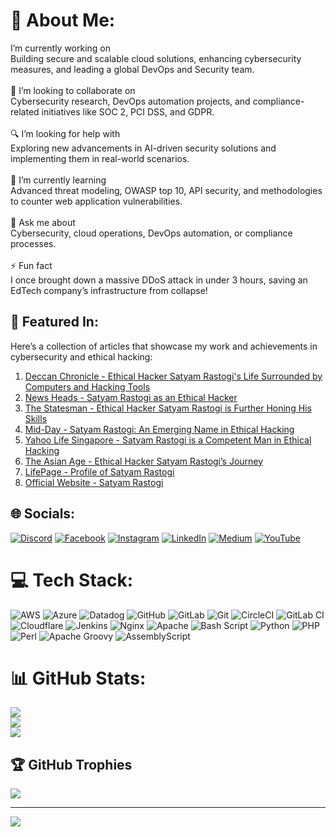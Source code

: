 # 💫 About Me:
I’m currently working on<br>Building secure and scalable cloud solutions, enhancing cybersecurity measures, and leading a global DevOps and Security team.<br><br>🤝 I’m looking to collaborate on<br>Cybersecurity research, DevOps automation projects, and compliance-related initiatives like SOC 2, PCI DSS, and GDPR.<br><br>🔍 I’m looking for help with<br>Exploring new advancements in AI-driven security solutions and implementing them in real-world scenarios.<br><br>🌱 I’m currently learning<br>Advanced threat modeling, OWASP top 10, API security, and methodologies to counter web application vulnerabilities.<br><br>💬 Ask me about<br>Cybersecurity, cloud operations, DevOps automation, or compliance processes.<br><br>⚡ Fun fact<br>I once brought down a massive DDoS attack in under 3 hours, saving an EdTech company’s infrastructure from collapse!

## 📰 Featured In:
Here’s a collection of articles that showcase my work and achievements in cybersecurity and ethical hacking:

1. [Deccan Chronicle - Ethical Hacker Satyam Rastogi's Life Surrounded by Computers and Hacking Tools](https://www.deccanchronicle.com/in-focus/090621/ethical-hacker-satyam-rastogis-life-surrounded-by-computers-device.html)  
2. [News Heads - Satyam Rastogi as an Ethical Hacker](https://www.newsheads.in/tech/news/satyam-rastogi-as-an-ethical-hacker-penetrates-and-locate-the-vulnerabilities-providing-robust-security-solutions-article-65118)  
3. [The Statesman - Ethical Hacker Satyam Rastogi is Further Honing His Skills](https://www.thestatesman.com/inspiration-hub/ethical-hacker-satyam-rastogi-honing-skills-1502971541.html)  
4. [Mid-Day - Satyam Rastogi: An Emerging Name in Ethical Hacking](https://www.mid-day.com/lifestyle/culture/article/satyam-rastogi-an-emerging-name-in-ethical-hacking-23177245)  
5. [Yahoo Life Singapore - Satyam Rastogi is a Competent Man in Ethical Hacking](https://sg.style.yahoo.com/satyam-rastogi-competent-man-ethical-143745914.html)  
6. [The Asian Age - Ethical Hacker Satyam Rastogi’s Journey](https://www.asianage.com/in-focus/090621/ethical-hacker-satyam-rastogis-life-surrounds-with-computers-devices-and-hacking-tools.html)  
7. [LifePage - Profile of Satyam Rastogi](https://www.lifepage.in/page/satyamrastogi)  
8. [Official Website - Satyam Rastogi](https://satyamrastogi.in/)

## 🌐 Socials:
[![Discord](https://img.shields.io/badge/Discord-%237289DA.svg?logo=discord&logoColor=white)](https://discord.gg/satyamrastogi) [![Facebook](https://img.shields.io/badge/Facebook-%231877F2.svg?logo=Facebook&logoColor=white)](https://facebook.com/hackersatyamrastogi) [![Instagram](https://img.shields.io/badge/Instagram-%23E4405F.svg?logo=Instagram&logoColor=white)](https://instagram.com/Officialsatyamrastogi) [![LinkedIn](https://img.shields.io/badge/LinkedIn-%230077B5.svg?logo=linkedin&logoColor=white)](https://linkedin.com/in/Hackersatyamrastogi) [![Medium](https://img.shields.io/badge/Medium-12100E?logo=medium&logoColor=white)](https://medium.com/@Hackersatyamrastogi ) [![YouTube](https://img.shields.io/badge/YouTube-%23FF0000.svg?logo=YouTube&logoColor=white)](https://youtube.com/@CyberSecurityEra) 

# 💻 Tech Stack:
![AWS](https://img.shields.io/badge/AWS-%23FF9900.svg?style=for-the-badge&logo=amazon-aws&logoColor=white) ![Azure](https://img.shields.io/badge/azure-%230072C6.svg?style=for-the-badge&logo=microsoftazure&logoColor=white) ![Datadog](https://img.shields.io/badge/datadog-%23632CA6.svg?style=for-the-badge&logo=datadog&logoColor=white) ![GitHub](https://img.shields.io/badge/github-%23121011.svg?style=for-the-badge&logo=github&logoColor=white) ![GitLab](https://img.shields.io/badge/gitlab-%23181717.svg?style=for-the-badge&logo=gitlab&logoColor=white) ![Git](https://img.shields.io/badge/git-%23F05033.svg?style=for-the-badge&logo=git&logoColor=white) ![CircleCI](https://img.shields.io/badge/circleci-%23161616.svg?style=for-the-badge&logo=circleci&logoColor=white) ![GitLab CI](https://img.shields.io/badge/gitlab%20CI-%23181717.svg?style=for-the-badge&logo=gitlab&logoColor=white) ![Cloudflare](https://img.shields.io/badge/Cloudflare-F38020?style=for-the-badge&logo=Cloudflare&logoColor=white) ![Jenkins](https://img.shields.io/badge/jenkins-%232C5263.svg?style=for-the-badge&logo=jenkins&logoColor=white) ![Nginx](https://img.shields.io/badge/nginx-%23009639.svg?style=for-the-badge&logo=nginx&logoColor=white) ![Apache](https://img.shields.io/badge/apache-%23D42029.svg?style=for-the-badge&logo=apache&logoColor=white) ![Bash Script](https://img.shields.io/badge/bash_script-%23121011.svg?style=for-the-badge&logo=gnu-bash&logoColor=white) ![Python](https://img.shields.io/badge/python-3670A0?style=for-the-badge&logo=python&logoColor=ffdd54) ![PHP](https://img.shields.io/badge/php-%23777BB4.svg?style=for-the-badge&logo=php&logoColor=white) ![Perl](https://img.shields.io/badge/perl-%2339457E.svg?style=for-the-badge&logo=perl&logoColor=white) ![Apache Groovy](https://img.shields.io/badge/Apache%20Groovy-4298B8.svg?style=for-the-badge&logo=Apache+Groovy&logoColor=white) ![AssemblyScript](https://img.shields.io/badge/assembly%20script-%23000000.svg?style=for-the-badge&logo=assemblyscript&logoColor=white)
# 📊 GitHub Stats:
![](https://github-readme-stats.vercel.app/api?username=hackersatyamrastogi&theme=ocean_dark&hide_border=false&include_all_commits=false&count_private=false)<br/>
![](https://github-readme-streak-stats.herokuapp.com/?user=hackersatyamrastogi&theme=ocean_dark&hide_border=false)<br/>
![](https://github-readme-stats.vercel.app/api/top-langs/?username=hackersatyamrastogi&theme=ocean_dark&hide_border=false&include_all_commits=false&count_private=false&layout=compact)

## 🏆 GitHub Trophies
![](https://github-profile-trophy.vercel.app/?username=hackersatyamrastogi&theme=midnight-purple&no-frame=false&no-bg=true&margin-w=4)

---
[![](https://visitcount.itsvg.in/api?id=hackersatyamrastogi&icon=0&color=0)](https://visitcount.itsvg.in)

<!-- Proudly created with GPRM ( https://gprm.itsvg.in ) -->
